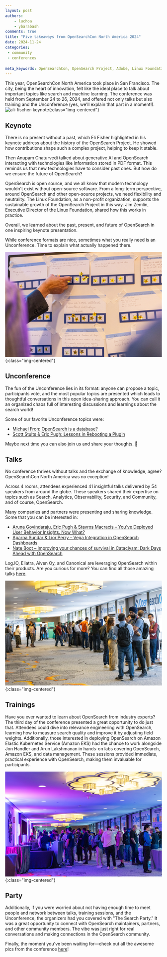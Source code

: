 ```yaml
---
layout: post
authors: 
    - luchoa
    - ybarabash
comments: true
title: "Five takeaways from OpenSearchCon North America 2024"
date: 2024-11-24
categories:
 - community
 - conferences

meta_keywords: OpenSearchCon, OpenSearch Project, Adobe, Linux Foundation, GenAI, Vector Search, OpenSearch Software Foundation
---
```




This year, OpenSearchCon North America took place in San Francisco. The city, being the heart of innovation, felt like
the ideal place to talk about important topics like search and machine learning. The conference was held from September
24 to 26, 2024, and offered not only talks but also training and the Unconference (yes, we'll explain that part in a
moment!).
![ali-fischer-keynote](/assets/media/blog-images/2024-11-01-5-Takeaways-of-OpenSearchCon-NA-2024/eli-fischer-keynote.jpg){:class="img-centered"}

## Keynote

There is no present without a past, which Eli Fisher highlighted in his keynote address about the history of the
OpenSearch Project. He showed how contributions shape such a complex project, helping to keep it stable.

Then Anupam Chaturvedi talked about generative AI and OpenSearch interacting with technologies like information stored in PDF format. This reminds us that new technologies have to consider past ones. But how do we ensure the future of OpenSearch?

OpenSearch is open source, and we all know that modern technology wouldn't exist without open-source software. From a long-term perspective, around OpenSearch and other open-source projects, we need flexibility and neutrality. The Linux Foundation, as a non-profit organization, supports the sustainable growth of the OpenSearch Project in this way. Jim Zemlin, Executive Director of the Linux Foundation, shared how this works in practice. 

Overall, we learned about the past, present, and future of OpenSearch in one inspiring keynote presentation.

While conference formats are nice, sometimes what you really need is an Unconference. Time to explain what actually happened there.

![uncoference](/assets/media/blog-images/2024-11-01-5-Takeaways-of-OpenSearchCon-NA-2024/unconference.jpg){:class="img-centered"}

## Unconference

The fun of the Unconference lies in its format: anyone can propose a topic, participants vote, and the most popular topics are presented which leads to thoughtful conversations in this open idea-sharing approach. You can call it an organized chaos full of interesting discussions and learnings about the search world! 

Some of our favorite Unconference topics were: 
- [Michael Froh: OpenSearch is a database?](https://www.youtube.com/watch?v=HFItXRGumq8)
- [Scott Stults & Eric Pugh: Lessons in Rebooting a Plugin](https://www.youtube.com/watch?v=S_dc8l2P1ew)

Maybe next time you can also join us and share your thoughts. 💬

## Talks

No conference thrives without talks and the exchange of knowledge, agree? OpenSearchCon North America was no exception!

Across 4 rooms, attendees experienced 41 insightful talks delivered by 54 speakers from around the globe. These speakers shared their expertise on topics such as Search, Analytics, Observability, Security, and Community, and of course, OpenSearch.

Many companies and partners were presenting and sharing knowledge. Some that you can be interested in: 
- [Aruna Govindaraju, Eric Pugh & Stavros Macracis – You’ve Deployed User Behavior Insights. Now What?](https://www.youtube.com/watch?v=xi261oUamXc&t=20s)
- [Aparna Sundar & Lior Perry – Vega Integration in OpenSearch Dashboards](https://www.youtube.com/watch?v=UZ9RbVi2nLo&t=3s)
- [Nate Boot – Improving your chances of survival in Cataclysm: Dark Days Ahead with OpenSearch](https://www.youtube.com/watch?v=3kTjMTvw4No)

Log.IO, Eliatra, Aiven Oy, and Canonical are leveraging OpenSearch within their products. Are you curious for more? You can find all those amazing talks [here](https://www.youtube.com/watch?v=WPVGfWoR0B8&list=PLzgr9zSpws17ZYDb12UTIgEXq5vrUA4b1).

![conference-attendees](/assets/media/blog-images/2024-11-01-5-Takeaways-of-OpenSearchCon-NA-2024/conference-attendees.jpg){:class="img-centered"}

## Trainings

Have you ever wanted to learn about OpenSearch from industry experts? The third day of the conference presented a great
opportunity to do just that. Attendees could dive into relevance engineering with OpenSearch, learning how to measure
search quality and improve it by adjusting field weights. Additionally, those interested in deploying OpenSearch on
Amazon Elastic Kubernetes Service (Amazon EKS) had the chance to work alongside Jon Handler and Arun Lakshmanan in
hands-on labs covering OpenSearch, Amazon EKS, and data management. These sessions provided immediate, practical
experience with OpenSearch, making them invaluable for participants.

![conference-party](/assets/media/blog-images/2024-11-01-5-Takeaways-of-OpenSearchCon-NA-2024/conference-party.jpg){:class="img-centered"}

## Party

Additionally, if you were worried about not having enough time to meet people and network between talks, training
sessions, and the Unconference, the organizers had you covered with "The Search Party." It was a great opportunity to
connect with OpenSearch maintainers, partners, and other community members. The vibe was just right for real
conversations and making connections in the OpenSearch community.

Finally, the moment you've been waiting for—check out all the awesome pics from the
conference [here](https://buff.ly/3U3Sh5K)! 